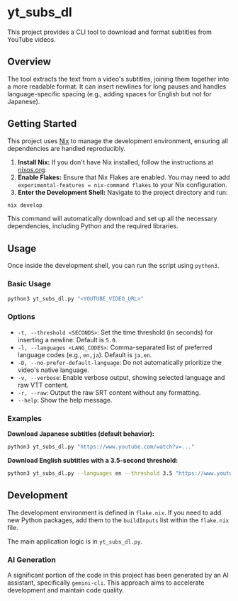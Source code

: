 
# yt_subs_dl

This project provides a CLI tool to download and format subtitles from YouTube videos.

## Overview

The tool extracts the text from a video's subtitles, joining them together into a more readable format.
It can insert newlines for long pauses and handles language-specific spacing
(e.g., adding spaces for English but not for Japanese).

## Getting Started

This project uses [Nix](https://nixos.org/) to manage the development environment, ensuring all dependencies are handled reproducibly.

1.  **Install Nix:** If you don't have Nix installed, follow the instructions at
  [nixos.org](https://nixos.org/download.html).
2.  **Enable Flakes:** Ensure that Nix Flakes are enabled.
  You may need to add `experimental-features = nix-command flakes` to your Nix configuration.
3.  **Enter the Development Shell:** Navigate to the project directory and run:
  ```bash
  nix develop
  ```
  This command will automatically download and set up all the necessary dependencies, including Python and the required libraries.

## Usage

Once inside the development shell, you can run the script using `python3`.

### Basic Usage

```bash
python3 yt_subs_dl.py "<YOUTUBE_VIDEO_URL>"
```

### Options

- `-t, --threshold <SECONDS>`: Set the time threshold (in seconds) for inserting a newline. Default is `5.0`.
- `-l, --languages <LANG_CODES>`: Comma-separated list of preferred language codes (e.g., `en,ja`). Default is `ja,en`.
- `-D, --no-prefer-default-language`: Do not automatically prioritize the video's native language.
- `-v, --verbose`: Enable verbose output, showing selected language and raw VTT content.
- `-r, --raw`: Output the raw SRT content without any formatting.
- `--help`: Show the help message.

### Examples

**Download Japanese subtitles (default behavior):**
```bash
python3 yt_subs_dl.py "https://www.youtube.com/watch?v=..."
```

**Download English subtitles with a 3.5-second threshold:**
```bash
python3 yt_subs_dl.py --languages en --threshold 3.5 "https://www.youtube.com/watch?v=..."
```

## Development

The development environment is defined in `flake.nix`.
If you need to add new Python packages, add them to the `buildInputs` list within the `flake.nix` file.

The main application logic is in `yt_subs_dl.py`.

### AI Generation

A significant portion of the code in this project has been generated by an AI assistant,
specifically `gemini-cli`. This approach aims to accelerate development and maintain code quality.
